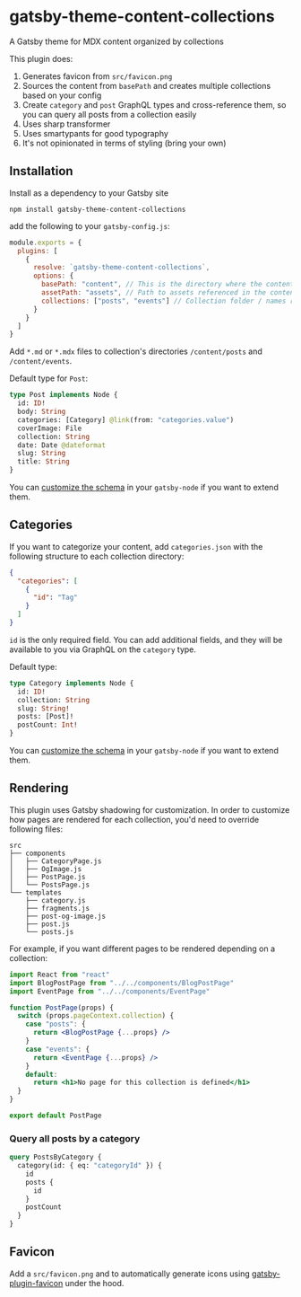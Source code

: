 # gatsby-theme-content-collections

A Gatsby theme for MDX content organized by collections

This plugin does:

1. Generates favicon from `src/favicon.png`
1. Sources the content from `basePath` and creates multiple collections based on your config
1. Create `category` and `post` GraphQL types and cross-reference them, so you can query all posts from a collection easily
1. Uses sharp transformer
1. Uses smartypants for good typography
1. It's not opinionated in terms of styling (bring your own)

## Installation

Install as a dependency to your Gatsby site

```
npm install gatsby-theme-content-collections
```

add the following to your `gatsby-config.js`:

```js
module.exports = {
  plugins: [
    {
      resolve: `gatsby-theme-content-collections`,
      options: {
        basePath: "content", // This is the directory where the content is stored
        assetPath: "assets", // Path to assets referenced in the content relative to basePath
        collections: ["posts", "events"] // Collection folder / names relative to basePath
      }
    }
  ]
}
```

Add `*.md` or `*.mdx` files to collection's directories `/content/posts` and `/content/events`.

Default type for `Post`:

```graphql
type Post implements Node {
  id: ID!
  body: String
  categories: [Category] @link(from: "categories.value")
  coverImage: File
  collection: String
  date: Date @dateformat
  slug: String
  title: String
}
```

You can [customize the schema](https://www.gatsbyjs.com/docs/schema-customization/) in your `gatsby-node` if you want to extend them.

## Categories

If you want to categorize your content, add `categories.json` with the following structure to each collection directory:

```json
{
  "categories": [
    {
      "id": "Tag"
    }
  ]
}
```

`id` is the only required field. You can add additional fields, and they will be available to you via GraphQL on the `category` type.

Default type:

```graphql
type Category implements Node {
  id: ID!
  collection: String
  slug: String!
  posts: [Post]!
  postCount: Int!
}
```

You can [customize the schema](https://www.gatsbyjs.com/docs/schema-customization/) in your `gatsby-node` if you want to extend them.

## Rendering

This plugin uses Gatsby shadowing for customization. In order to customize how pages are rendered for each collection, you'd need to override following files:

```
src
├── components
│   ├── CategoryPage.js
│   ├── OgImage.js
│   ├── PostPage.js
│   └── PostsPage.js
└── templates
    ├── category.js
    ├── fragments.js
    ├── post-og-image.js
    ├── post.js
    └── posts.js
```

For example, if you want different pages to be rendered depending on a collection:

```jsx
import React from "react"
import BlogPostPage from "../../components/BlogPostPage"
import EventPage from "../../components/EventPage"

function PostPage(props) {
  switch (props.pageContext.collection) {
    case "posts": {
      return <BlogPostPage {...props} />
    }
    case "events": {
      return <EventPage {...props} />
    }
    default:
      return <h1>No page for this collection is defined</h1>
  }
}

export default PostPage
```

### Query all posts by a category

```graphql
query PostsByCategory {
  category(id: { eq: "categoryId" }) {
    id
    posts {
      id
    }
    postCount
  }
}
```

## Favicon

Add a `src/favicon.png` and to automatically generate icons using [gatsby-plugin-favicon](https://github.com/Creatiwity/gatsby-plugin-favicon) under the hood.
